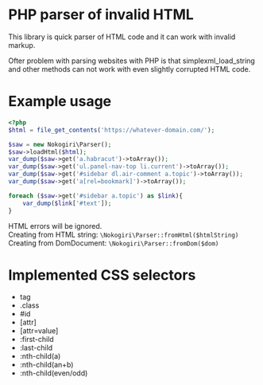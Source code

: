 PHP parser of invalid HTML
===========
This library is quick parser of HTML code and it can work with invalid markup.

Ofter problem with parsing websites with PHP is that simplexml_load_string and other methods can not work with even slightly corrupted HTML code.

Example usage
===================================
```php
<?php
$html = file_get_contents('https://whatever-domain.com/');

$saw = new Nokogiri\Parser();
$saw->loadHtml($html);
var_dump($saw->get('a.habracut')->toArray());
var_dump($saw->get('ul.panel-nav-top li.current')->toArray());
var_dump($saw->get('#sidebar dl.air-comment a.topic')->toArray());
var_dump($saw->get('a[rel=bookmark]')->toArray());

foreach ($saw->get('#sidebar a.topic') as $link){
    var_dump($link['#text']);
}
```

HTML errors will be ignored.<br>
Creating from HTML string: `\Nokogiri\Parser::fromHtml($htmlString)`<br>
Creating from DomDocument: `\Nokogiri\Parser::fromDom($dom)`<br>

Implemented CSS selectors
=========================
* tag
* .class
* \#id
* \[attr\]
* \[attr=value\]
* :first-child
* :last-child
* :nth-child(a)
* :nth-child(an+b)
* :nth-child(even/odd)

